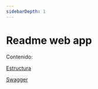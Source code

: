 ```yaml
---
sidebarDepth: 1
---
```

# Readme web app

Contenido:

[Estructura](./structure.md)

[Swagger](./swagger.md)
